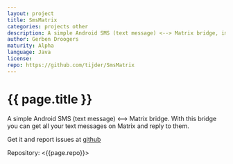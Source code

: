 ```yaml
---
layout: project
title: SmsMatrix
categories: projects other
description: A simple Android SMS (text message) <--> Matrix bridge, implemented as a bot
author: Gerben Droogers
maturity: Alpha
language: Java
license: 
repo: https://github.com/tijder/SmsMatrix
---
```


# {{ page.title }}
A simple Android SMS (text message) <--> Matrix bridge. With this bridge you can get all your text messages on Matrix and reply to them.

Get it and report issues at [github](https://github.com/tijder/SmsMatrix)

Repository: <{{page.repo}}>

